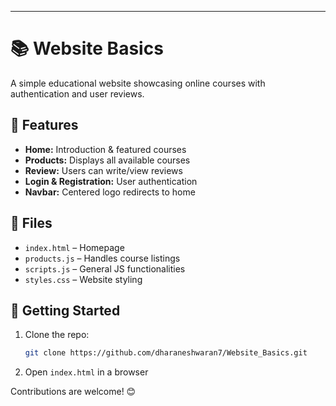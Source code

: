 ---

# 📚 Website Basics  

A simple educational website showcasing online courses with authentication and user reviews.  

## 🌟 Features  
- **Home:** Introduction & featured courses  
- **Products:** Displays all available courses  
- **Review:** Users can write/view reviews  
- **Login & Registration:** User authentication  
- **Navbar:** Centered logo redirects to home  

## 📂 Files  
- `index.html` – Homepage  
- `products.js` – Handles course listings  
- `scripts.js` – General JS functionalities  
- `styles.css` – Website styling  

## 🚀 Getting Started  
1. Clone the repo:  
   ```sh
   git clone https://github.com/dharaneshwaran7/Website_Basics.git
   ```
2. Open `index.html` in a browser  

Contributions are welcome! 😊
